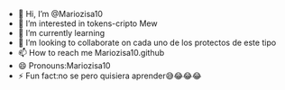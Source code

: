 - 👋 Hi, I’m @Mariozisa10
- 👀 I’m interested in tokens-cripto Mew
- 🌱 I’m currently learning
- 💞️ I’m looking to collaborate on cada uno de los protectos de este tipo
- 📫 How to reach me Mariozisa10.github
- 😄 Pronouns:Mariozisa10
- ⚡ Fun fact:no se pero quisiera aprender😅😂😂😂

<!---
Mariozisa1/Mariozisa1 is a ✨ special ✨ repository because its `README.md` (this file) appears on your GitHub profile.
You can click the Preview link to take a look at your changes.
--->
